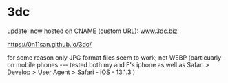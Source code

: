 # 3dc

update! now hosted on CNAME (custom URL): www.3dc.biz

https://0n11san.github.io/3dc/

for some reason only JPG format files seem to work; not WEBP (particuarly on mobile phones --- tested both my and F's iphone as well as Safari > Develop > User Agent > Safari - iOS - 13.1.3 ) 
